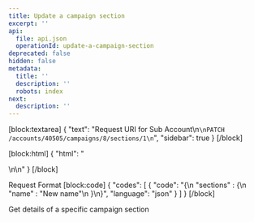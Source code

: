 ```yaml
---
title: Update a campaign section
excerpt: ''
api:
  file: api.json
  operationId: update-a-campaign-section
deprecated: false
hidden: false
metadata:
  title: ''
  description: ''
  robots: index
next:
  description: ''
---
```

[block:textarea]
{
  "text": "Request URI for Sub Account\n```\nPATCH /accounts/40505/campaigns/8/sections/1\n```",
  "sidebar": true
}
[/block]

[block:html]
{
  "html": "<div></div>\n\n<style></style>"
}
[/block]

Request Format
[block:code]
{
  "codes": [
    {
      "code": "{\n  \"sections\" : {\n    \"name\" : \"New name\"\n  }\n}",
      "language": "json"
    }
  ]
}
[/block]

Get details of a specific campaign section